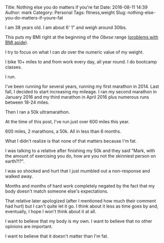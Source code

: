 Title: Nothing else you do matters if you're fat
Date: 2016-08-11 14:39
Author: mark
Category: Personal
Tags: fitness,weight
Slug: nothing-else-you-do-matters-if-youre-fat

I am 38 years old. I am about 6' 1" and weigh around 30lbs.

This puts my BMI right at the beginning of the *Obese* range ([problems with BMI aside](https://www.google.com/webhp?sourceid=chrome-instant&ion=1&espv=2&ie=UTF-8#q=problems%20with%20bmi)).

I try to focus on what I can _do_ over the numeric value of my weight.

I bike 10+ miles to and from work every day, all year round.  I do bootcamp classes.

I run.

I've been running for several years, running my first marathon in 2014. Last fall, I decided to start increasing my mileage.  I ran my second marathon in January 2016 and my third marathon in April 2016 plus numerous runs between 18-24 miles.

Then I ran a 50k ultramarathon.

At the time of this post, I've run just over 600 miles this year.

600 miles, 2 marathons, a 50k. All in less than 6 months.

What I didn't realize is that none of that matters because I'm fat.

I was talking to a relative after finishing my 50k and they said "Mark, with the amount of exercising you do, how are you not the skinniest person on earth?!?".

I was so shocked and hurt that I just mumbled out a non-response and walked away.

Months and months of hard work completely negated by the fact that my body doesn't match someone else's expectations.

That relative later apologized (after I mentioned how much their comment had hurt) but I can't quite let it go. I think about it less as time goes by and, eventually, I hope I won't think about it at all.

I want to believe that my body is my own. I want to believe that no other opinions are important.

I want to believe that it doesn't matter than I'm fat.
